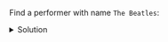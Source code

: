 Find a performer with name `The Beatles`:

<details>
  <summary>Solution</summary>

```
SELECT *
FROM performers
WHERE name = 'The Beatles'; 
```{{execute}}

</details>
